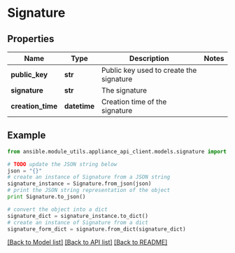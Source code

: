 # Signature


## Properties
Name | Type | Description | Notes
------------ | ------------- | ------------- | -------------
**public_key** | **str** | Public key used to create the signature | 
**signature** | **str** | The signature | 
**creation_time** | **datetime** | Creation time of the signature | 

## Example

```python
from ansible.module_utils.appliance_api_client.models.signature import Signature

# TODO update the JSON string below
json = "{}"
# create an instance of Signature from a JSON string
signature_instance = Signature.from_json(json)
# print the JSON string representation of the object
print Signature.to_json()

# convert the object into a dict
signature_dict = signature_instance.to_dict()
# create an instance of Signature from a dict
signature_form_dict = signature.from_dict(signature_dict)
```
[[Back to Model list]](../README.md#documentation-for-models) [[Back to API list]](../README.md#documentation-for-api-endpoints) [[Back to README]](../README.md)



